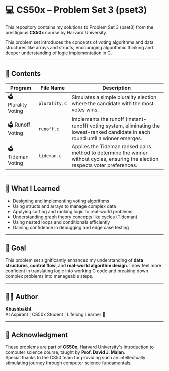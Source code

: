 # 💻 CS50x – Problem Set 3 (pset3)

This repository contains my solutions to Problem Set 3 (pset3) from the prestigious **CS50x** course by Harvard University.

This problem set introduces the concepts of voting algorithms and data structures like arrays and structs, encouraging algorithmic thinking and deeper understanding of logic implementation in C.

---

## 📂 Contents

| Program        | File Name     | Description |
|----------------|---------------|-------------|
| 🗳️ Plurality Voting | `plurality.c` | Simulates a simple plurality election where the candidate with the most votes wins. |
| 🗳️ Runoff Voting    | `runoff.c`    | Implements the runoff (instant-runoff) voting system, eliminating the lowest-ranked candidate in each round until a winner emerges. |
| 🗳️ Tideman Voting   | `tideman.c`   | Applies the Tideman ranked pairs method to determine the winner without cycles, ensuring the election respects voter preferences. |

---

## 🧠 What I Learned

- Designing and implementing voting algorithms
- Using structs and arrays to manage complex data
- Applying sorting and ranking logic to real-world problems
- Understanding graph theory concepts like cycles (Tideman)
- Using nested loops and conditionals efficiently
- Gaining confidence in debugging and edge case testing

---

## 🎯 Goal

This problem set significantly enhanced my understanding of **data structures**, **control flow**, and **real-world algorithm design**. I now feel more confident in translating logic into working C code and breaking down complex problems into manageable steps.

---

## 👩‍💻 Author

**Khushbakht**  
AI Aspirant | CS50x Student | Lifelong Learner 🌱

---

## 📜 Acknowledgment

These problems are part of **CS50x**, Harvard University's introduction to computer science course, taught by **Prof. David J. Malan**.  
Special thanks to the CS50 team for providing such an intellectually stimulating journey through computer science fundamentals.
